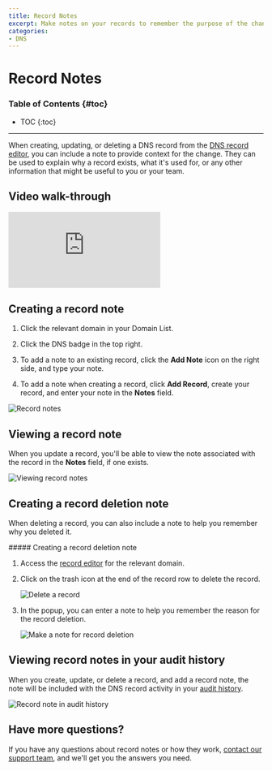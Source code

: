 ```yaml
---
title: Record Notes
excerpt: Make notes on your records to remember the purpose of the change.
categories:
- DNS
---
```


# Record Notes

### Table of Contents {#toc}

* TOC
{:toc}

---

When creating, updating, or deleting a DNS record from the [DNS record editor](/articles/record-editor), you can include a note to provide context for the change. They can be used to explain why a record exists, what it's used for, or any other information that might be useful to you or your team.

## Video walk-through

<div class="mb4 aspect-ratio aspect-ratio--16x9 z-0">
  <iframe src="https://www.youtube.com/embed/-97jhZOmcm0?rel=0&modestbranding=1&cc_load_policy=1&cc_lang_pref=en" class="aspect-ratio--object" frameborder="0" allow="accelerometer; autoplay; clipboard-write; encrypted-media; gyroscope; picture-in-picture" allowfullscreen=""></iframe>
</div>

## Creating a record note

1. Click the relevant domain in your Domain List. 
1. Click the DNS badge in the top right.

   <!--- needs screenshot -->
   
1. To add a note to an existing record, click the **Add Note** icon on the right side, and type your note.
 
   <!--- needs screenshot -->

1. To add a note when creating a record, click **Add Record**, create your record, and enter your note in the **Notes** field.

![Record notes](/files/record-notes.png)

## Viewing a record note

When you update a record, you'll be able to view the note associated with the record in the **Notes** field, if one exists.

![Viewing record notes](/files/record-notes-edit.png)

## Creating a record deletion note

When deleting a record, you can also include a note to help you remember why you deleted it.

<div class="section-steps" markdown="1">
##### Creating a record deletion note

1.  Access the [record editor](/articles/record-editor) for the relevant domain.

1.  Click on the trash icon at the end of the record row to delete the record.

    ![Delete a record](/files/record-notes-delete.png)

1.  In the popup, you can enter a note to help you remember the reason for the record deletion.

    ![Make a note for record deletion](/files/record-notes-deletion-note.png)
</div>

## Viewing record notes in your audit history

When you create, update, or delete a record, and add a record note, the note will be included with the DNS record activity in your [audit history](/articles/activity-tracking).

![Record note in audit history](/files/record-notes-activities.png)

## Have more questions? 

If you have any questions about record notes or how they work, [contact our support team](https://dnsimple.com/feedback), and we'll get you the answers you need. 
